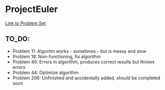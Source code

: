# ProjectEuler

[Link to Problem Set](https://projecteuler.net/archives)

## TO_DO:
* Problem 11: Algoritm works - sometimes - but is messy and slow
* Problem 18: Non-functioning, fix algorithm
* Problem 40: Errors in algorithm, produces correct results but throws errors
* Problem 44: Optimize algorithm 
* Problem 206: Unfinished and accidentally added, should be completed soon
